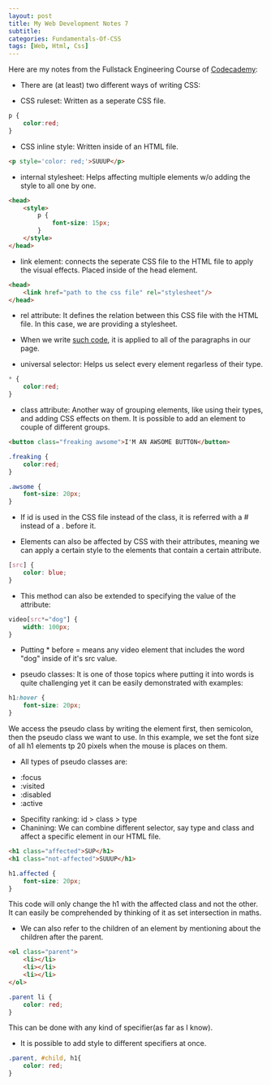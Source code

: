 ```yaml
---
layout: post
title: My Web Development Notes 7
subtitle: 
categories: Fundamentals-Of-CSS
tags: [Web, Html, Css]
---
```


Here are my notes from the Fullstack Engineering Course of [Codecademy](https://www.codecademy.com/):

- There are (at least) two different ways of writing CSS:
- <p id="p1">CSS ruleset: Written as a seperate CSS file.</p
```CSS
p {
    color:red;
}
```

- CSS inline style: Written inside of an HTML file.
```HTML
<p style='color: red;'>SUUUP</p>
```

- internal stylesheet: Helps affecting multiple elements w/o adding the style to all one by one.
```HTML
<head>
    <style>
        p {
            font-size: 15px;
        }
    </style>
</head>
```

- link element: connects the seperate CSS file to the HTML file to apply the visual effects. Placed inside of the head element.

```HTML
<head>
    <link href="path to the css file" rel="stylesheet"/>
</head>
```

- rel attribute: It defines the relation between this CSS file with the HTML file. In this case, we are providing a stylesheet.

- When we write <a href="#p1">such code</a>, it is applied to all of the paragraphs in our page.
- universal selector: Helps us select every element regarless of their type.
```CSS
* {
    color:red;
}
```
- class attribute: Another way of grouping elements, like using their types, and adding CSS effects on them. It is possible to add an element to couple of different groups.

```HTML
<button class="freaking awsome">I'M AN AWSOME BUTTON</button>
```

```CSS
.freaking {
    color:red;
}

.awsome {
    font-size: 20px;
}
```

- If id is used in the CSS file instead of the class, it is referred with a # instead of a . before it.

- Elements can also be affected by CSS with their attributes, meaning we can apply a certain style to the elements that contain a certain attribute.
```CSS
[src] {
    color: blue;
}
```

- This method can also be extended to specifying the value of the attribute:
```CSS
video[src*="dog"] {
    width: 100px;
}
```

- Putting * before = means any video element that includes the word "dog" inside of it's src value.

- pseudo classes: It is one of those topics where putting it into words is quite challenging yet it can be easily demonstrated with examples:

```CSS
h1:hover {
    font-size: 20px;
}
```

We access the pseudo class by writing the element first, then semicolon, then the pseudo class we want to use. In this example, we set the font size of all h1 elements tp 20 pixels when the mouse is places on them.

- All types of pseudo classes are:
<ul>
    <li>:focus</li>
    <li>:visited</li>
    <li>:disabled</li>
    <li>:active</li>
</ul>

- Specifity ranking: id > class > type
- Chanining: We can combine different selector, say type and class and affect a specific element in our HTML file.

```HTML
<h1 class="affected">SUP</h1>
<h1 class="not-affected">SUUUP</h1>
```

```CSS
h1.affected {
    font-size: 20px;
}
```

This code will only change the h1 with the affected class and not the other. It can easily be comprehended by thinking of it as set intersection in maths.

- We can also refer to the children of an element by mentioning about the children after the parent.

```HTML
<ol class="parent">
    <li></li>
    <li></li>
    <li></li>
</ol>
```

```CSS
.parent li {
    color: red;
}
```

This can be done with any kind of specifier(as far as I know).

- It is possible to add style to different specifiers at once.

```CSS
.parent, #child, h1{
    color: red;
}
```
